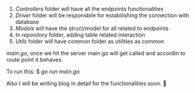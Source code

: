 
1. *Controllers* folder will have all the endpoints functionalities
2. *Driver* folder will be responsbile for estabilishing the connection with database
3. *Models* will have the struct/model for all related to endpoints
4. In *repository* folder, adding table related interaction
5. *Utils* folder will have common folder as utilities as common

*main.go*, once we hit the server main.go will get called and accordin to route point it behaves.

To run this: $ *go run main.go*

Also I will be writing blog in detail for the functionalities soon. 🤪